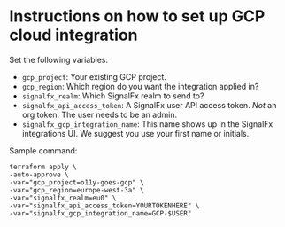 # Instructions on how to set up GCP cloud integration

Set the following variables:

- `gcp_project`: Your existing GCP project.
- `gcp_region`: Which region do you want the integration applied in?
- `signalfx_realm`: Which SignalFx realm to send to?
- `signalfx_api_access_token`: A SignalFx user API access token. *Not* an org token. The user needs to be an admin.
- `signalfx_gcp_integration_name`: This name shows up in the SignalFx integrations UI. We suggest you use your first name or initials.

Sample command:

```
terraform apply \
-auto-approve \
-var="gcp_project=o11y-goes-gcp" \
-var="gcp_region=europe-west-3a" \
-var="signalfx_realm=eu0" \
-var="signalfx_api_access_token=YOURTOKENHERE" \
-var="signalfx_gcp_integration_name=GCP-$USER"
```

